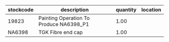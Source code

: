 |stockcode|description|quantity|location|
|---------|-----------|--------|--------|
|19823|Painting Operation To Produce NA6398_P1|1.00||
|NA6398|TGK Fibre end cap|1.00||
